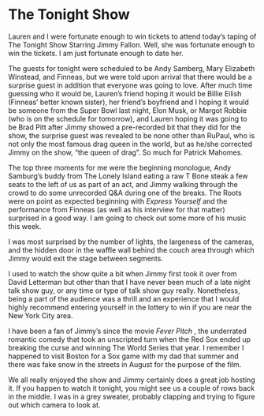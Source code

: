 # The Tonight Show

Lauren and I were fortunate enough to win tickets to attend today’s taping of The Tonight Show Starring Jimmy Fallon. Well, she was fortunate enough to win the tickets. I am just fortunate enough to date her.

The guests for tonight were scheduled to be Andy Samberg, Mary Elizabeth Winstead, and Finneas, but we were told upon arrival that there would be a surprise guest in addition that everyone was going to love. After much time guessing who it would be, Lauren’s friend hoping it would be Billie Eilish (Finneas’ better known sister), her friend’s boyfriend and I hoping it would be someone from the Super Bowl last night, Elon Musk, or Margot Robbie (who is on the schedule for tomorrow), and Lauren hoping it was going to be Brad Pitt after Jimmy showed a pre-recorded bit that they did for the show, the surprise guest was revealed to be none other than RuPaul, who is not only the most famous drag queen in the world, but as he/she corrected Jimmy on the show, “the queen of drag”. So much for Patrick Mahomes.

The top three moments for me were the beginning monologue, Andy Samburg’s buddy from The Lonely Island eating a raw T Bone steak a few seats to the left of us as part of an act, and Jimmy walking through the crowd to do some unrecorded Q&A during one of the breaks. The Roots were on point as expected beginning with _Express Yourself_ and the performance from Finneas (as well as his interview for that matter) surprised in a good way. I am going to check out some more of his music this week.

I was most surprised by the number of lights, the largeness of the cameras, and the hidden door in the waffle wall behind the couch area through which Jimmy would exit the stage between segments.

I used to watch the show quite a bit when Jimmy first took it over from David Letterman but other than that I have never been much of a late night talk show guy, or any time or type of talk show guy really. Nonetheless, being a part of the audience was a thrill and an experience that I would highly recommend entering yourself in the lottery to win if you are near the New York City area.

I have been a fan of Jimmy’s since the movie _Fever Pitch_ , the underrated romantic comedy that took an unscripted turn when the Red Sox ended up breaking the curse and winning The World Series that year. I remember I happened to visit Boston for a Sox game with my dad that summer and there was fake snow in the streets in August for the purpose of the film.

We all really enjoyed the show and Jimmy certainly does a great job hosting it. If you happen to watch it tonight, you might see us a couple of rows back in the middle. I was in a grey sweater, probably clapping and trying to figure out which camera to look at.
